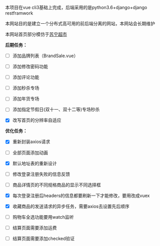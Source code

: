 本项目在vue cli3基础上完成，后端采用的是python3.6+django+django restframwork

本网站目的是建立一个分布式高可用的前后端分离的网站，本网站会长期维护

本网站首页部分模仿于[苏宁超市](https://chaoshi.suning.com/?utm_source=baidu&utm_medium=cpc_chaoshix&utm_campaign=%E5%93%81%E7%89%8C%E8%AF%8D-%E8%B6%85%E5%B8%82&utm_content=88biaoti&utm_term=u27241169.c0.g0.k122828583134.a29715448827.pb&bd_vid=9626075559004225824)

**后期任务：**

- [ ] 添加品牌列表（BrandSale.vue）
- [ ] 添加修改密码功能
- [ ] 添加评论功能
- [ ] 添加秒杀专场
- [ ] 添加年货专场
- [ ] 添加指定节假日(双十一、双十二等)专场秒杀
- [x] 改写首页的分辨率自适应



**优化任务：**

- [x] 重新封装axios请求
- [ ] 全部页面添加动画
- [x] 默认地址表的重新设计
- [ ] 修改登录注册失败的信息反馈
- [ ] 商品详情页的不同规格商品的显示不同选择框
- [x] 每次登录注册后headers的信息都要刷新一下才能修改，要用改成vuex
- [x] 收藏商品的发送请求的异步任务，需要axios去设置先后顺序
- [ ] 购物车全选功能要用watch监听
- [ ] 结算页面需要添加运费
- [ ] 结算页面需要添加checked验证



